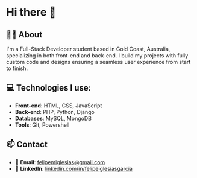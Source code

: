 # Hi there 👋

## 👨‍💻 About 
I'm a Full-Stack Developer student based in Gold Coast, Australia, specializing in both front-end and back-end.
I build my projects with fully custom code and designs ensuring a seamless user experience from start to finish.

## 💻 Technologies I use:
- **Front-end**: HTML, CSS, JavaScript
- **Back-end**: PHP, Python, Django
- **Databases**: MySQL, MongoDB
- **Tools**: Git, Powershell

## 📫 Contact
- 📧 **Email**: felipemiglesias@gmail.com
- 💼 **LinkedIn**: [linkedin.com/in/felipeiglesiasgarcia](https://www.linkedin.com/in/felipeiglesiasgarcia/)

